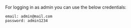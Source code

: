 For logging in as admin you can use the below credentials:

    email: admin@mail.com
    password: admin1234